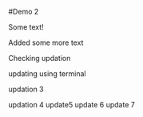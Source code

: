 #Demo 2

Some text!

Added some more text

Checking updation

updating using terminal

updation 3

updation 4
update5
update 6
update 7